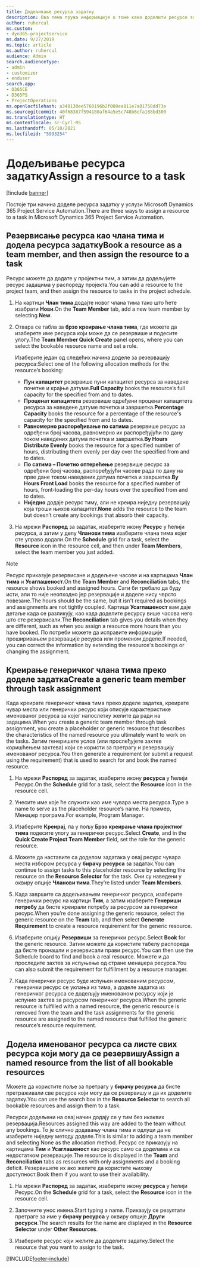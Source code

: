 ```yaml
---
title: Додељивање ресурса задатку
description: Ова тема пружа информације о томе како доделити ресурсе задацима.
author: ruhercul
ms.custom:
- dyn365-projectservice
ms.date: 9/27/2019
ms.topic: article
ms.author: ruhercul
audience: Admin
search.audienceType:
- admin
- customizer
- enduser
search.app:
- D365CE
- D365PS
- ProjectOperations
ms.openlocfilehash: a348130ee5760196b2f008ea811e7a81758dd73e
ms.sourcegitcommit: 40f68387f594180af64a5e5c748b6efa188bd300
ms.translationtype: HT
ms.contentlocale: sr-Cyrl-RS
ms.lasthandoff: 05/10/2021
ms.locfileid: "5993254"
---
```

# <a name="assign-a-resource-to-a-task"></a><span data-ttu-id="64c70-103">Додељивање ресурса задатку</span><span class="sxs-lookup"><span data-stu-id="64c70-103">Assign a resource to a task</span></span>

[!include [banner](../includes/psa-now-project-operations.md)]

<span data-ttu-id="64c70-104">Постоје три начина доделе ресурса задатку у услузи Microsoft Dynamics 365 Project Service Automation.</span><span class="sxs-lookup"><span data-stu-id="64c70-104">There are three ways to assign a resource to a task in Microsoft Dynamics 365 Project Service Automation.</span></span>

## <a name="book-a-resource-as-a-team-member-and-then-assign-the-resource-to-a-task"></a><span data-ttu-id="64c70-105">Резервисање ресурса као члана тима и додела ресурса задатку</span><span class="sxs-lookup"><span data-stu-id="64c70-105">Book a resource as a team member, and then assign the resource to a task</span></span>

<span data-ttu-id="64c70-106">Ресурс можете да додате у пројектни тим, а затим да додељујете ресурс задацима у распореду пројекта.</span><span class="sxs-lookup"><span data-stu-id="64c70-106">You can add a resource to the project team, and then assign the resource to tasks in the project schedule.</span></span>

1. <span data-ttu-id="64c70-107">На картици **Члан тима** додајте новог члана тима тако што ћете изабрати **Нови**.</span><span class="sxs-lookup"><span data-stu-id="64c70-107">On the **Team Member** tab, add a new team member by selecting **New**.</span></span> 

2. <span data-ttu-id="64c70-108">Отвара се табла за **брзо креирање члана тима**, где можете да изаберете име ресурса који може да се резервише и подесите улогу.</span><span class="sxs-lookup"><span data-stu-id="64c70-108">The **Team Member Quick Create** panel opens, where you can select the bookable resource name and set a role.</span></span> 

    <span data-ttu-id="64c70-109">Изаберите један од следећих начина доделе за резервацију ресурса:</span><span class="sxs-lookup"><span data-stu-id="64c70-109">Select one of the following allocation methods for the resource’s booking:</span></span>

    - <span data-ttu-id="64c70-110">**Пун капацитет** резервише пуни капацитет ресурса за наведене почетне и крајње датуме.</span><span class="sxs-lookup"><span data-stu-id="64c70-110">**Full Capacity** books the resource’s full capacity for the specified from and to dates.</span></span>
    - <span data-ttu-id="64c70-111">**Проценат капацитета** резервише одређени проценат капацитета ресурса за наведене датуме почетка и завршетка.</span><span class="sxs-lookup"><span data-stu-id="64c70-111">**Percentage Capacity** books the resource for a percentage of the resource's capacity for the specified from and to dates.</span></span>
    - <span data-ttu-id="64c70-112">**Равномерно распоређивање по сатима** резервише ресурс за одређени број часова, равномерно их распоређујући по дану током наведених датума почетка и завршетка.</span><span class="sxs-lookup"><span data-stu-id="64c70-112">**By Hours Distribute Evenly** books the resource for a specified number of hours, distributing them evenly per day over the specified from and to dates.</span></span>
    - <span data-ttu-id="64c70-113">**По сатима – Почетно оптерећење** резервише ресурс за одређени број часова, распоређујући часове рада по дану на прве дане током наведених датума почетка и завршетка.</span><span class="sxs-lookup"><span data-stu-id="64c70-113">**By Hours Front Load** books the resource for a specified number of hours, front-loading the per-day hours over the specified from and to dates.</span></span>
    - <span data-ttu-id="64c70-114">**Ниједно** додаје ресурс тиму, али не креира ниједну резервацију која троши њихов капацитет.</span><span class="sxs-lookup"><span data-stu-id="64c70-114">**None** adds the resource to the team but doesn’t create any bookings that absorb their capacity.</span></span>

3. <span data-ttu-id="64c70-115">На мрежи **Распоред** за задатак, изаберите икону **Ресурс** у ћелији ресурса, а затим у делу **Чланови тима** изаберите члана тима којег сте управо додали.</span><span class="sxs-lookup"><span data-stu-id="64c70-115">On the **Schedule** grid for a task, select the **Resource** icon in the resource cell, and then under **Team Members**, select the team member you just added.</span></span> 

> [!NOTE]
> <span data-ttu-id="64c70-116">Ресурс приказује резервисане и додељене часове и на картицама **Члан тима** и **Усаглашеност**.</span><span class="sxs-lookup"><span data-stu-id="64c70-116">On the **Team Member** and **Reconciliation** tabs, the resource shows booked and assigned hours.</span></span> <span data-ttu-id="64c70-117">Сати би требало да буду исти, али то није неопходно јер резервације и доделе нису чврсто повезане.</span><span class="sxs-lookup"><span data-stu-id="64c70-117">The hours should be the same, but it isn't required as bookings and assignments are not tightly coupled.</span></span> <span data-ttu-id="64c70-118">Картица **Усаглашеност** вам даје детаље када се разликују, као када доделите ресурсу више часова него што сте резервисали.</span><span class="sxs-lookup"><span data-stu-id="64c70-118">The **Reconciliation** tab gives you details when they are different, such as when you assign a resource more hours than you have booked.</span></span> <span data-ttu-id="64c70-119">По потреби можете да исправите информације проширивањем резервације ресурса или променом доделе.</span><span class="sxs-lookup"><span data-stu-id="64c70-119">If needed, you can correct the information by extending the resource's bookings or changing the assignment.</span></span>

## <a name="create-a-generic-team-member-through-task-assignment"></a><span data-ttu-id="64c70-120">Креирање генеричког члана тима преко доделе задатка</span><span class="sxs-lookup"><span data-stu-id="64c70-120">Create a generic team member through task assignment</span></span>

<span data-ttu-id="64c70-121">Када креирате генеричког члана тима преко доделе задатка, креирате чувар места или генерички ресурс који описује карактеристике именованог ресурса за којег напослетку желите да ради на задацима.</span><span class="sxs-lookup"><span data-stu-id="64c70-121">When you create a generic team member through task assignment, you create a placeholder or generic resource that describes the characteristics of the named resource you ultimately want to work on the tasks.</span></span> <span data-ttu-id="64c70-122">Затим генеришете услов (или прослеђујете захтев коришћењем захтева) који се користи за претрагу и резервацију именованог ресурса.</span><span class="sxs-lookup"><span data-stu-id="64c70-122">You then generate a requirement (or submit a request using the requirement) that is used to search for and book the named resource.</span></span>

1. <span data-ttu-id="64c70-123">На мрежи **Распоред** за задатак, изаберите икону **ресурса** у ћелији Ресурс.</span><span class="sxs-lookup"><span data-stu-id="64c70-123">On the **Schedule** grid for a task, select the **Resource** icon in the resource cell.</span></span>

2. <span data-ttu-id="64c70-124">Унесите име које ће служити као име чувара места ресурса.</span><span class="sxs-lookup"><span data-stu-id="64c70-124">Type a name to serve as the placeholder resource’s name.</span></span> <span data-ttu-id="64c70-125">На пример, Менаџер програма.</span><span class="sxs-lookup"><span data-stu-id="64c70-125">For example, Program Manager.</span></span>

3. <span data-ttu-id="64c70-126">Изаберите **Креирај**, па у пољу **Брзо креирање члана пројектног тима** подесите улогу за генерички ресурс.</span><span class="sxs-lookup"><span data-stu-id="64c70-126">Select **Create**, and in the **Quick Create Project Team Member** field, set the role for the generic resource.</span></span>

4. <span data-ttu-id="64c70-127">Можете да наставите са доделом задатака у овај ресурс чувара места избором ресурса у **бирачу ресурса** за задатак.</span><span class="sxs-lookup"><span data-stu-id="64c70-127">You can continue to assign tasks to this placeholder resource by selecting the resource on the **Resource Selector** for the task.</span></span> <span data-ttu-id="64c70-128">Они су наведени у оквиру опције **Чланови тима**.</span><span class="sxs-lookup"><span data-stu-id="64c70-128">They’re listed under **Team Members**.</span></span>

5. <span data-ttu-id="64c70-129">Када завршите са додељивањем генеричког ресурса, изаберите генерички ресурс на картици **Тим**, а затим изаберите **Генериши потребу** да бисте креирали потребу за ресурсом за генерички ресурс.</span><span class="sxs-lookup"><span data-stu-id="64c70-129">When you’re done assigning the generic resource, select the generic resource on the **Team** tab, and then select **Generate Requirement** to create a resource requirement for the generic resource.</span></span>

6. <span data-ttu-id="64c70-130">Изаберите опцију **Резервиши** за генерички ресурс.</span><span class="sxs-lookup"><span data-stu-id="64c70-130">Select **Book** for the generic resource.</span></span> <span data-ttu-id="64c70-131">Затим можете да користите табелу распореда да бисте пронашли и резервисали прави ресурс.</span><span class="sxs-lookup"><span data-stu-id="64c70-131">You can then use the Schedule board to find and book a real resource.</span></span> <span data-ttu-id="64c70-132">Можете и да проследите захтев за испуњење од стране менаџера ресурса.</span><span class="sxs-lookup"><span data-stu-id="64c70-132">You can also submit the requirement for fulfillment by a resource manager.</span></span>

7. <span data-ttu-id="64c70-133">Када генерички ресурс буде испуњен именованим ресурсом, генерички ресурс се уклања из тима, а доделе задатка из генеричког ресурса се додељују именованом ресурсу који је испунио захтев за ресурсом генеричког ресурса.</span><span class="sxs-lookup"><span data-stu-id="64c70-133">When the generic resource is fulfilled with a named resource, the generic resource is removed from the team and the task assignments for the generic resource are assigned to the named resource that fulfilled the generic resource’s resource requirement.</span></span>

## <a name="assign-a-named-resource-from-the-list-of-all-bookable-resources"></a><span data-ttu-id="64c70-134">Додела именованог ресурса са листе свих ресурса који могу да се резервишу</span><span class="sxs-lookup"><span data-stu-id="64c70-134">Assign a named resource from the list of all bookable resources</span></span>

<span data-ttu-id="64c70-135">Можете да користите поље за претрагу у **бирачу ресурса** да бисте претраживали све ресурсе који могу да се резервишу и да их доделите задатку.</span><span class="sxs-lookup"><span data-stu-id="64c70-135">You can use the search box in the **Resource Selector** to search all bookable resources and assign them to a task.</span></span>

<span data-ttu-id="64c70-136">Ресурси додељени на овај начин додају се у тим без икаквих резервација.</span><span class="sxs-lookup"><span data-stu-id="64c70-136">Resources assigned this way are added to the team without any bookings.</span></span> <span data-ttu-id="64c70-137">То је слично додавању члана тима и одлуци да не изаберете ниједну методу доделе.</span><span class="sxs-lookup"><span data-stu-id="64c70-137">This is similar to adding a team member and selecting None as the allocation method.</span></span> <span data-ttu-id="64c70-138">Ресурс се приказују на картицама **Тим** и **Усаглашеност** као ресурс само са доделама и са недостатком резервације.</span><span class="sxs-lookup"><span data-stu-id="64c70-138">The resource is displayed in the **Team** and **Reconciliation** tabs as resources with only assignments and a booking deficit.</span></span> <span data-ttu-id="64c70-139">Резервишете их ако желите да користите њихову доступност.</span><span class="sxs-lookup"><span data-stu-id="64c70-139">Book them if you want to use their availability.</span></span>

1. <span data-ttu-id="64c70-140">На мрежи **Распоред** за задатак, изаберите икону **ресурса** у ћелији Ресурс.</span><span class="sxs-lookup"><span data-stu-id="64c70-140">On the **Schedule** grid for a task, select the **Resource** icon in the resource cell.</span></span>

2. <span data-ttu-id="64c70-141">Започните унос имена.</span><span class="sxs-lookup"><span data-stu-id="64c70-141">Start typing a name.</span></span> <span data-ttu-id="64c70-142">Приказују се резултати претраге за име у **бирачу ресурса** у оквиру опције **Други ресурси**.</span><span class="sxs-lookup"><span data-stu-id="64c70-142">The search results for the name are displayed in the **Resource Selector** under **Other Resources**.</span></span>

3. <span data-ttu-id="64c70-143">Изаберите ресурс који желите да доделите задатку.</span><span class="sxs-lookup"><span data-stu-id="64c70-143">Select the resource that you want to assign to the task.</span></span>



[!INCLUDE[footer-include](../includes/footer-banner.md)]
